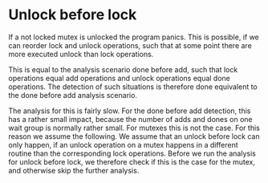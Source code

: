 # Unlock before lock

If a not locked mutex is unlocked the program panics.
This is possible, if we can reorder lock and unlock operations, such that
at some point there are more executed unlock than lock operations.

This is equal to the analysis scenario done before add, such that
lock operations equal add operations and unlock operations equal done operations.
The detection of such situations is therefore done equivalent to the
done before add analysis scenario.

The analysis for this is fairly slow. For the done before add detection,
this has a rather small impact, because the number of adds and dones on one
wait group is normally rather small. For mutexes this is not the case. For this
reason we assume the following. We assume that an unlock before lock can only
happen, if an unlock operation on a mutex happens in a different routine than
the corresponding lock operations. Before we run the analysis for unlock before lock,
we therefore check if this is the case for the mutex, and otherwise skip the
further analysis.
